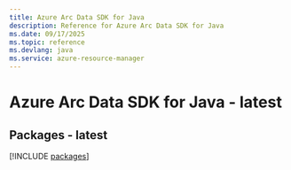 ```yaml
---
title: Azure Arc Data SDK for Java
description: Reference for Azure Arc Data SDK for Java
ms.date: 09/17/2025
ms.topic: reference
ms.devlang: java
ms.service: azure-resource-manager
---
```

# Azure Arc Data SDK for Java - latest
## Packages - latest
[!INCLUDE [packages](arc-data-index.md)]
